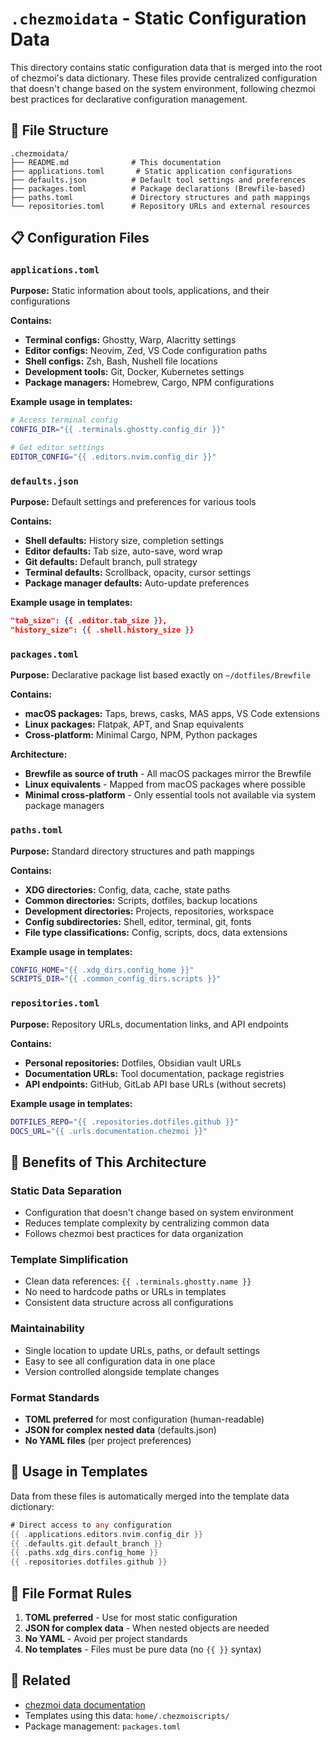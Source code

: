 # `.chezmoidata` - Static Configuration Data

This directory contains static configuration data that is merged into the root of chezmoi's data dictionary. These files provide centralized configuration that doesn't change based on the system environment, following chezmoi best practices for declarative configuration management.

## 📁 File Structure

```
.chezmoidata/
├── README.md              # This documentation
├── applications.toml       # Static application configurations
├── defaults.json          # Default tool settings and preferences
├── packages.toml          # Package declarations (Brewfile-based)
├── paths.toml             # Directory structures and path mappings
└── repositories.toml      # Repository URLs and external resources
```

## 📋 Configuration Files

### `applications.toml`
**Purpose:** Static information about tools, applications, and their configurations

**Contains:**
- **Terminal configs:** Ghostty, Warp, Alacritty settings
- **Editor configs:** Neovim, Zed, VS Code configuration paths
- **Shell configs:** Zsh, Bash, Nushell file locations
- **Development tools:** Git, Docker, Kubernetes settings
- **Package managers:** Homebrew, Cargo, NPM configurations

**Example usage in templates:**
```bash
# Access terminal config
CONFIG_DIR="{{ .terminals.ghostty.config_dir }}"

# Get editor settings
EDITOR_CONFIG="{{ .editors.nvim.config_dir }}"
```

### `defaults.json`
**Purpose:** Default settings and preferences for various tools

**Contains:**
- **Shell defaults:** History size, completion settings
- **Editor defaults:** Tab size, auto-save, word wrap
- **Git defaults:** Default branch, pull strategy
- **Terminal defaults:** Scrollback, opacity, cursor settings
- **Package manager defaults:** Auto-update preferences

**Example usage in templates:**
```json
"tab_size": {{ .editor.tab_size }},
"history_size": {{ .shell.history_size }}
```

### `packages.toml`
**Purpose:** Declarative package list based exactly on `~/dotfiles/Brewfile`

**Contains:**
- **macOS packages:** Taps, brews, casks, MAS apps, VS Code extensions
- **Linux packages:** Flatpak, APT, and Snap equivalents
- **Cross-platform:** Minimal Cargo, NPM, Python packages

**Architecture:**
- **Brewfile as source of truth** - All macOS packages mirror the Brewfile
- **Linux equivalents** - Mapped from macOS packages where possible
- **Minimal cross-platform** - Only essential tools not available via system package managers

### `paths.toml`
**Purpose:** Standard directory structures and path mappings

**Contains:**
- **XDG directories:** Config, data, cache, state paths
- **Common directories:** Scripts, dotfiles, backup locations  
- **Development directories:** Projects, repositories, workspace
- **Config subdirectories:** Shell, editor, terminal, git, fonts
- **File type classifications:** Config, scripts, docs, data extensions

**Example usage in templates:**
```bash
CONFIG_HOME="{{ .xdg_dirs.config_home }}"
SCRIPTS_DIR="{{ .common_config_dirs.scripts }}"
```

### `repositories.toml`
**Purpose:** Repository URLs, documentation links, and API endpoints

**Contains:**
- **Personal repositories:** Dotfiles, Obsidian vault URLs
- **Documentation URLs:** Tool documentation, package registries
- **API endpoints:** GitHub, GitLab API base URLs (without secrets)

**Example usage in templates:**
```bash
DOTFILES_REPO="{{ .repositories.dotfiles.github }}"
DOCS_URL="{{ .urls.documentation.chezmoi }}"
```

## 🎯 Benefits of This Architecture

### **Static Data Separation**
- Configuration that doesn't change based on system environment
- Reduces template complexity by centralizing common data
- Follows chezmoi best practices for data organization

### **Template Simplification**
- Clean data references: `{{ .terminals.ghostty.name }}`
- No need to hardcode paths or URLs in templates
- Consistent data structure across all configurations

### **Maintainability**
- Single location to update URLs, paths, or default settings
- Easy to see all configuration data in one place
- Version controlled alongside template changes

### **Format Standards**
- **TOML preferred** for most configuration (human-readable)
- **JSON for complex nested data** (defaults.json)
- **No YAML files** (per project preferences)

## 🔧 Usage in Templates

Data from these files is automatically merged into the template data dictionary:

```go
# Direct access to any configuration
{{ .applications.editors.nvim.config_dir }}
{{ .defaults.git.default_branch }}
{{ .paths.xdg_dirs.config_home }}
{{ .repositories.dotfiles.github }}
```

## 📝 File Format Rules

1. **TOML preferred** - Use for most static configuration
2. **JSON for complex data** - When nested objects are needed
3. **No YAML** - Avoid per project standards
4. **No templates** - Files must be pure data (no `{{ }}` syntax)

## 🔗 Related

- [chezmoi data documentation](https://www.chezmoi.io/reference/special-directories/chezmoidata/)
- Templates using this data: `home/.chezmoiscripts/`
- Package management: `packages.toml`
